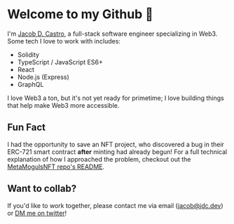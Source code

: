 # Welcome to my Github 🫡

I'm [Jacob D. Castro](https://twitter.com/jacobdcastro), a full-stack software engineer specializing in Web3. Some tech I love to work with includes:

- Solidity
- TypeScript / JavaScript ES6+
- React
- Node.js (Express)
- GraphQL

I love Web3 a ton, but it's not yet ready for primetime; I love building things that help make Web3 more accessible.

## Fun Fact

I had the opportunity to save an NFT project, who discovered a bug in their ERC-721 smart contract **after** minting had already begun! For a full technical explanation of how I approached the problem, checkout out the [MetaMogulsNFT repo's README](https://github.com/jacobdcastro/MetaMogulsNFT/).

## Want to collab?

If you'd like to work together, please contact me via email (jacob@jdc.dev) or [DM me on twitter](https://twitter.com/jacobdcastro)!
